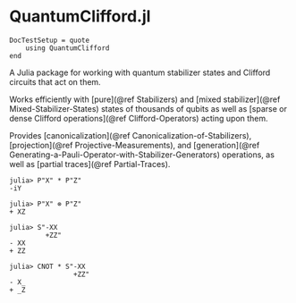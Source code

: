 # QuantumClifford.jl

```@meta
DocTestSetup = quote
    using QuantumClifford
end
```

A Julia package for working with quantum stabilizer states and Clifford circuits
that act on them.

Works efficiently with
[pure](@ref Stabilizers) and
[mixed stabilizer](@ref Mixed-Stabilizer-States)
states of thousands of qubits
as well as
[sparse or dense Clifford operations](@ref Clifford-Operators)
acting upon them.

Provides
[canonicalization](@ref Canonicalization-of-Stabilizers),
[projection](@ref Projective-Measurements), and
[generation](@ref Generating-a-Pauli-Operator-with-Stabilizer-Generators) operations,
as well as
[partial traces](@ref Partial-Traces).

```jldoctest
julia> P"X" * P"Z"
-iY

julia> P"X" ⊗ P"Z"
+ XZ

julia> S"-XX
         +ZZ"
- XX
+ ZZ

julia> CNOT * S"-XX
                +ZZ"
- X_
+ _Z
```
